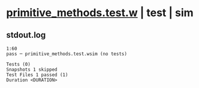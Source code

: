 # [primitive_methods.test.w](../../../../../tests/valid/primitive_methods.test.w) | test | sim

## stdout.log
```log
1:60
pass ─ primitive_methods.test.wsim (no tests)

Tests (0)
Snapshots 1 skipped
Test Files 1 passed (1)
Duration <DURATION>
```

